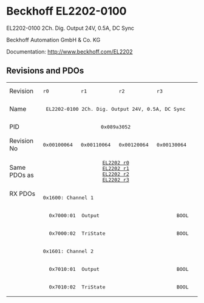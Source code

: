 # Beckhoff EL2202-0100

EL2202-0100 2Ch. Dig. Output 24V, 0.5A, DC Sync

Beckhoff Automation GmbH & Co. KG

Documentation: <a href="http://www.beckhoff.com/EL2202">http://www.beckhoff.com/EL2202</a>

## Revisions and PDOs
<table>
<tr >
<td class="first">Revision</td>
<td ><pre>r0</pre></td>
<td ><pre>r1</pre></td>
<td ><pre>r2</pre></td>
<td ><pre>r3</pre></td>
</tr>
<tr >
<td class="first">Name</td>
<td  colspan=4 align="center"><pre>EL2202-0100 2Ch. Dig. Output 24V, 0.5A, DC Sync</pre></td>
</tr>
<tr >
<td class="first">PID</td>
<td  colspan=4 align="center"><pre>0x089a3052</pre></td>
</tr>
<tr >
<td class="first">Revision No</td>
<td ><pre>0x00100064</pre></td>
<td ><pre>0x00110064</pre></td>
<td ><pre>0x00120064</pre></td>
<td ><pre>0x00130064</pre></td>
</tr>
<tr >
<td class="first">Same PDOs as</td>
<td  colspan=4 align="center"><pre><a href="EL2202">EL2202 r0</a><br/><a href="EL2202">EL2202 r1</a><br/><a href="EL2202">EL2202 r2</a><br/><a href="EL2202">EL2202 r3</a></pre></td>
</tr>
<tr class="rxpdo pdosection">
<td class="first" rowspan=6 valign=top>RX PDOs</td>
<td colspan=4 align="left"><pre>0x1600: Channel 1</pre></td>
<td></td>
</tr>
<tr class="rxpdo">
<td class="first" colspan=4 align="left"><pre>  0x7000:01  Output                          BOOL</pre></td>
</tr>
<tr class="rxpdo">
<td class="first" colspan=4 align="left"><pre>  0x7000:02  TriState                        BOOL</pre></td>
</tr>
<tr class="rxpdo pdosection">
<td class="first" colspan=4 align="left"><pre>0x1601: Channel 2</pre></td>
</tr>
<tr class="rxpdo">
<td class="first" colspan=4 align="left"><pre>  0x7010:01  Output                          BOOL</pre></td>
</tr>
<tr class="rxpdo">
<td class="first" colspan=4 align="left"><pre>  0x7010:02  TriState                        BOOL</pre></td>
</tr>
</table>
